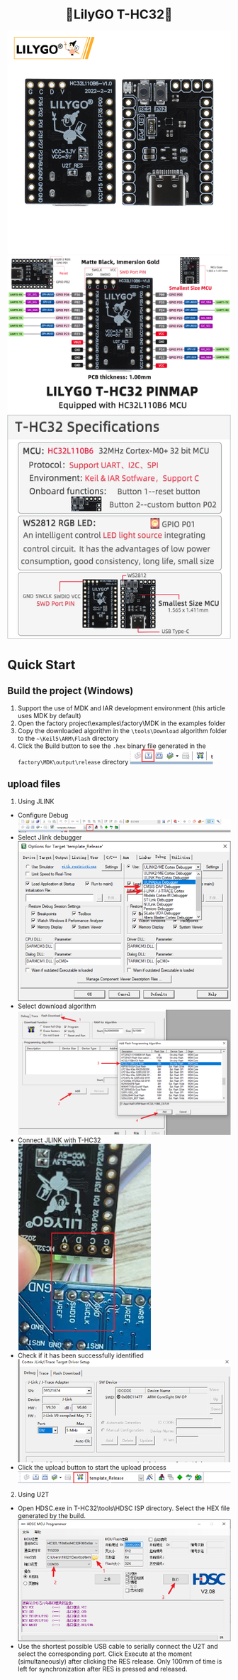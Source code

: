 <h1 align = "center"> 🌟LilyGO T-HC32🌟</h1>

![](image/H558.jpg)
![](image/T-HC32.jpg)
![](image/T-HC32-Spec.jpg)

# Quick Start
##  Build the project (Windows)
1. Support the use of MDK and IAR development environment (this article uses MDK by default)
2. Open the factory project\examples\factory\MDK in the examples folder
3. Copy the downloaded algorithm in the `\tools\Download` algorithm folder to the `~\Keil5\ARM\Flash` directory
4. Click the Build button to see the `.hex` binary file generated in the `factory\MDK\output\release` directory
![](image/step1.png)
## upload files
1. Using JLINK
  - Configure Debug
 ![](image/step2.png)
  - Select Jlink debugger
  ![](image/step3.png)
  - Select download algorithm
  ![](image/step4.png)
  - Connect JLINK with T-HC32
  ![](image/step5.png)
  - Check if it has been successfully identified
  ![](image/step6.png)
  - Click the upload button to start the upload process
  ![](image/step7.png)

2. Using U2T
  - Open HDSC.exe in T-HC32\tools\HDSC ISP directory. Select the HEX file generated by the build.
   ![](image/step8.png)
  - Use the shortest possible USB cable to serially connect the U2T and select the corresponding port.
  Click Execute at the moment (simultaneously) after clicking the RES release. Only 100mm of time is left for synchronization after RES is pressed and released.